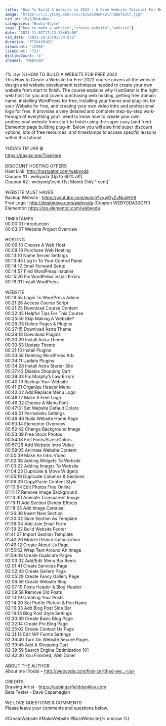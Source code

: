 ```yaml
---
title: "How To Build A Website in 2022 ~ A Free Website Tutorial For Beginners"
image: "https:\/\/i.ytimg.com\/vi\/bySJ0dAuNkw\/hqdefault.jpg"
vid_id: "bySJ0dAuNkw"
categories: "Howto-Style"
tags: ["how to make a website","create website","website"]
date: "2021-11-02T17:23:38+03:00"
vid_date: "2021-10-25T01:54:07Z"
duration: "PT2H43M10S"
viewcount: "12966"
likeCount: "731"
dislikeCount: "4"
channel: "WebYoda"
---
```

{% raw %}HOW TO BUILD A WEBSITE FOR FREE 2022<br />This How to Create a Website for Free 2022 course covers all the website design and website development techniques needed to create your own website from start to finish. The course explains why HostGator is the right web host for you and covers purchasing web hosting, getting free domain name, installing WordPress for free, installing your theme and plug-ins for your Website for free, and creating your own video intro and professional logo for free. It provides a very detailed and complete step-by-step walk-through of everything you'll need to know how to create your own professional website from start to finish using the super easy (and free) Elementor page building plug-in. Below you will also find super discount options, lots of free resources, and  timestamps to access specific lessons within this tutorial. <br /><br />YODA'S TIP JAR 🗑️<br /><a rel="nofollow" target="blank" href="https://paypal.me/TipsHere">https://paypal.me/TipsHere</a><br /><br />DISCOUNT HOSTING OFFERS<br />Host Link: <a rel="nofollow" target="blank" href="http://hostgator.com/webyoda">http://hostgator.com/webyoda</a><br />Coupon #1 : webyoda            (Up to 60% off)<br />Coupon #2 : webyoda1cent  (1st Month Only 1 cent)<br /><br />WEBSITE MUST HAVES<br />Backup Website : <a rel="nofollow" target="blank" href="https://youtube.com/watch?v=wGyZvNupHV8">https://youtube.com/watch?v=wGyZvNupHV8</a><br />Free Logo : <a rel="nofollow" target="blank" href="http://designevo.com/webyoda">http://designevo.com/webyoda</a>  (Coupon WEBYODA30OFF)<br />Elementor: <a rel="nofollow" target="blank" href="https://go.elementor.com/webyoda">https://go.elementor.com/webyoda</a><br /><br />TIMESTAMPS<br />00:00:01 Introduction<br />00:03:07 Website Project Overview<br /><br />HOSTING<br />00:06:10 Choose A Web Host<br />00:08:18 ​Purchase Web Hosting<br />00:13:10 Name Server Settings<br />00:13:45 Log In To Your Control Panel<br />00:14:12 Email Forward Setup<br />00:14:57 Find WordPress Installer<br />00:15:26 Fix WordPress Install Errors<br />00:16:31 Install WordPress<br /><br />WEBSITE<br />00:19:55 Login To WordPress Admin<br />00:21:26 Access Course Script<br />00:21:25 Download Course Content<br />00:22:45 Helpful Tips For This Course<br />00:25:50 Skip Making A Website?<br />00:26:03 Delete Pages &amp; Plugins<br />00:27:15 Download Astra Theme<br />00:28:18 Download Plugins<br />00:30:29 Install Astra Theme<br />00:30:53 Update Theme<br />00:31:13 Install Plugins<br />00:33:58 Deleting WordPress Ads<br />00:34:11 Update Plugins<br />00:34:28 Install Astra Starter Site<br />00:37:42 Disable Shopping Cart<br />00:39:33 Fix Murphy’s Law Errors<br />00:40:19 Backup Your Website<br />00:41:21 Organize Header Menu<br />00:42:02 Add/Replace Menu Logo<br />00:46:17 Make A Free Logo<br />00:46:32 Choose A Menu Font<br />00:47:31 Set Website Default Colors<br />00:49:01 Permalinks Settings<br />00:49:46 Build Website Home Page<br />00:50:14 Elementor Overview<br />00:52:42 Change Background Image<br />00:53:39 Free Stock Photos<br />00:54:18 Edit Fonts/Sizes/Colors<br />00:57:26 Add Website Intro Video<br />00:59:05 Animate Website Content<br />01:00:39 Make An Intro Video<br />01:02:38 Adding Widgets To Website<br />01:03:22 Adding Images To Website<br />01:04:23 Duplicate &amp; Move Widgets<br />01:05:19 Duplicate Columns &amp; Sections<br />01:06:29 Copy/Paste Content Style<br />01:10:54 Edit Photos Free Online<br />01:11:17 Remove Image Background<br />01:13:30 Animate Transparent Image<br />01:15:11 Add Section Divider Effects<br />01:18:05 Add Image Carousel<br />01:26:36 Insert New Section<br />01:30:02 Save Section As Template<br />01:38:04 Add Join Email Form<br />01:39:22 Build Website Footer<br />01:41:07 Import Section Template<br />01:42:26 Mobile Device Optimization<br />01:49:12 Create About Us Page<br />01:55:52 Wrap Text Around An Image<br />01:59:08 Create Duplicate Pages<br />02:00:32 Add/Edit Menu Bar Items<br />02:01:41 Create Services Page<br />02:02:43 Create Gallery Page<br />02:05:29 Create Fancy Gallery Page<br />02:06:59 Create Website Blog<br />02:07:19 Posts Header &amp; Blog Header<br />02:09:58 Remove Old Posts<br />02:10:19 Creating Your Posts<br />02:14:20 Set Profile Picture &amp; Pen Name<br />02:16:33 Add Blog Post Side Bar<br />02:19:13 Blog Post Style Settings<br />02:20:39 Create Basic Blog Page<br />02:22:14 Create Pro Blog Page<br />02:25:02 Create Contact Us Page<br />02:31:12 Edit WP Forms Settings<br />02:36:40 Turn On Website Secure Pages<br />02:39:45 Add A Shopping Cart<br />02:39:59 Search Engine Optimization 101<br />02:42:36 You Finished, Well Done!<br /><br />ABOUT THE AUTHOR<br />About me (Yoda) – <a rel="nofollow" target="blank" href="http://webyoda.com/first-certified-we...">http://webyoda.com/first-certified-we...</a><br /><br />CREDITS<br />Drawing Artist - <a rel="nofollow" target="blank" href="https://aubingarfielddunkley.com">https://aubingarfielddunkley.com</a><br />Beta Tester - Dave Capamagian<br /><br />WE LOVE QUESTIONS &amp; COMMENTS<br />Please leave your comments and questions below.<br /><br />#CreateWebsite #MakeWebsite #BuildWebsite{% endraw %}
